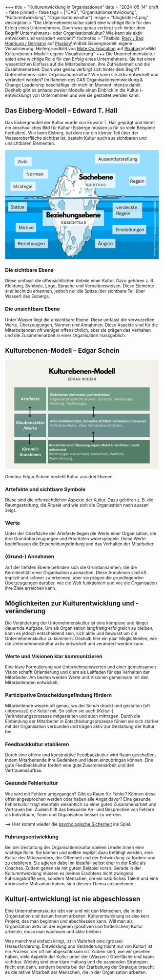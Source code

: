 +++
title = "Kulturentwicklung in Organisationen"
date = "2024-05-14"
draft = false
pinned = false
tags = ["CAS", "Organisationsentwicklung", "Kulturentwicklung", "Organisationskultur"]
image = "blogbilder-4.png"
description = "Die Unternehmenskultur spielt eine wichtige Rolle für den Erfolg eines Unternehmens. Doch was genau verbirgt sich hinter dem Begriff Unternehmens- oder Organisationskultur? Wie kann sie aktiv entwickelt und verändert werden?"
footnotes = "Titelbild: [Rosy / Bad Homburg / Germany](https://pixabay.com/de/users/roszie-6000120/?utm_source=link-attribution&utm_medium=referral&utm_campaign=image&utm_content=7697330) auf [Pixabay](https://pixabay.com/de//?utm_source=link-attribution&utm_medium=referral&utm_campaign=image&utm_content=7697330)\n\nBild Eisbergmodell: eigene Visualisierung, Hintergrundbild von [Mote Oo Education](https://pixabay.com/de/users/moteoo-466065/?utm_source=link-attribution&utm_medium=referral&utm_campaign=image&utm_content=3273216) auf [Pixabay](https://pixabay.com/de//?utm_source=link-attribution&utm_medium=referral&utm_campaign=image&utm_content=3273216)\n\nBild Kulturebenen-Modell: eigene Visualisierung"
+++
Die Unternehmenskultur spielt eine wichtige Rolle für den Erfolg eines Unternehmens. Sie hat einen wesentlichen Einfluss auf die Mitarbeitenden, ihre Zufriedenheit und die Zusammenarbeit. Doch was genau verbirgt sich hinter dem Begriff Unternehmens- oder Organisationskultur? Wie kann sie aktiv entwickelt und verändert werden? Im Rahmen des CAS Organisationsentwicklung & Change Leadership beschäftige ich mich im Moment intensiv damit. Deshalb gibt es anhand zweier Modelle einen Einblick in die Kultur (-entwicklung) von Unternehmen und wie sie gestaltet werden kann. 

## **Das Eisberg-Modell – Edward T. Hall**

Das Eisbergmodell der Kultur wurde von Edward T. Hall geprägt und bietet ein anschauliches Bild für Kultur (Eisberge müssen ja für so viele Beispiele herhalten). Wie beim Eisberg, bei dem nur ein kleiner Teil über der Wasseroberfläche sichtbar ist, besteht Kultur auch aus sichtbaren und unsichtbaren Elementen.

![](blogbilder.png)

### **Die sichtbare Ebene**

Diese umfasst die offensichtlichen Anteile einer Kultur. Dazu gehören z. B. Kleidung, Symbole, Logo, Sprache und Verhaltensweisen. Diese Elemente sind leicht zu erkennen, jedoch nur die Spitze (der sichtbare Teil über Wasser) des Eisbergs.

### **Die unsichtbare Ebene**

Unter Wasser liegt die unsichtbare Ebene. Diese umfasst die verwurzelten Werte, Überzeugungen, Normen und Annahmen. Diese Aspekte sind für die Mitarbeitenden oft weniger offensichtlich, aber sie prägen das Verhalten und die Zusammenarbeit in einer Organisation massgeblich.

## **Kulturebenen-Modell – Edgar Schein**

![](blogbilder-3.png)

Gemäss Edgar Schein besteht Kultur aus drei Ebenen.

### **Artefakte und sichtbare Symbole**

Diese sind die offensichtlichen Aspekte der Kultur. Dazu gehören z. B. die Raumgestaltung, die Rituale und wie sich die Organisation nach aussen zeigt.

### **Werte**

Unter der Oberfläche der Artefakte liegen die Werte einer Organisation, die ihre Grundüberzeugungen und Prioritäten widerspiegeln. Diese Werte beeinflussen die Entscheidungsfindung und das Verhalten der Mitarbeiter.

### **(Grund-) Annahmen**

Auf der tiefsten Ebene befinden sich die Grundannahmen, die die Kernidentität einer Organisation ausmachen. Diese Annahmen sind oft implizit und schwer zu erkennen, aber sie prägen die grundlegenden Überzeugungen darüber, wie die Welt funktioniert und wie die Organisation ihre Ziele erreichen kann.

## **Möglichkeiten zur Kulturentwicklung und -veränderung**

Die Veränderung der Unternehmenskultur ist eine komplexe und länger dauernde Aufgabe. Um als Organisation langfristig erfolgreich zu bleiben, kann es jedoch entscheidend sein, sich aktiv und bewusst um die Unternehmenskultur zu kümmern. Deshalb hier ein paar Möglichkeiten, wie die Unternehmenskultur aktiv entwickelt und verändert werden kann. 

### **Werte und Visionen klar kommunizieren**

Eine klare Formulierung von Unternehmenswerten und einer gemeinsamen Vision schafft Orientierung und dient als Leitfaden für das Verhalten der Mitarbeiter. Am besten werden Werte und Visionen gemeinsam mit den Mitarbeitenden entwickelt. 

### **Partizipative Entscheidungsfindung fördern**

Mitarbeitende wissen oft genau, wo der Schuh drückt und gestalten (oft unbewusst) die Kultur mit. So sollen sie auch (Kultur-) Veränderungsprozesse mitgestalten und auch mittragen. Durch die Einbindung der Mitarbeiter in Entscheidungsprozesse fühlen sie sich stärker mit der Organisation verbunden und tragen aktiv zur Gestaltung der Kultur bei.

### **Feedbackkultur etablieren**

Durch eine offene und konstruktive Feedbackkultur wird Raum geschaffen, indem Mitarbeitende ihre Gedanken und Ideen einzubringen können. Eine gute Feedbackkultur fördert eine gute Zusammenarbeit und den Vertrauensaufbau. 

### **Gesunde Fehlerkultur**

Wie wird mit Fehlern umgegangen? Gibt es Raum für Fehler? Können diese offen angesprochen werden oder haben alle Angst davor? Eine gesunde Fehlerkultur trägt ebenfalls wesentlich zu einer guten Zusammenarbeit und Vertrauen bei. Zudem hilft das bewusste An- und Besprechen von Fehlern als Individuum, Team und Organisation besser zu werden. 

**\-->** Hier kommt wieder die [psychologische Sicherheit](https://www.bensblog.ch/psychologische-sicherheit/) ins Spiel.

### **Führungsentwicklung**

Bei der Gestaltung der Organisationskultur spielen Leader:innen eine wichtige Rolle. Sie können und sollten explizit dazu befähigt werden, eine Kultur des Miteinanders, der Offenheit und der Entwicklung zu fördern und zu etablieren. Sie agieren dabei im Idealfall selbst eher in der Rolle als Coaches. Zudem gehen sie mit gutem Beispiel voran. Gerade in der Kulturentwicklung müssen es meines Erachtens nicht zwingend Führungskräfte sein, sondern Menschen, die ein natürliches Talent und eine intrinsische Motivation haben, sich diesem Thema anzunehmen. 

## **Kultur(-entwicklung) ist nie abgeschlossen**

Eine Unternehmenskultur lebt von und mit den Menschen, die in der Organisation und darum herum arbeiten. Kulturentwicklung ist also kein Projekt, das man beginnen und abschliessen kann. Will man als Organisation aktiv an der eigenen (positiven und förderlichen) Kultur arbeiten, muss man wachsam und aktiv bleiben. 

Was manchmal einfach klingt, ist in Wahrheit eine (grosse) Herausforderung. Entwicklung und Veränderung (nicht nur von Kultur) ist ein Prozess, der oft nie abgeschlossen ist. Zudem sind, wie wir gesehen haben, viele Aspekte der Kultur unter der (Wasser-) Oberfläche und kaum sichtbar. Wichtig sind eine klare Haltung und die passenden Strategien. Nicht erst dann, sondern bereits bei der Erarbeitung der Strategie braucht es die aktive Mitarbeit der Menschen, die in der Organisation arbeiten.